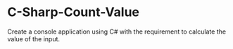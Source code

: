# C-Sharp-Count-Value
Create a console application using C# with the requirement to calculate the value of the input.
